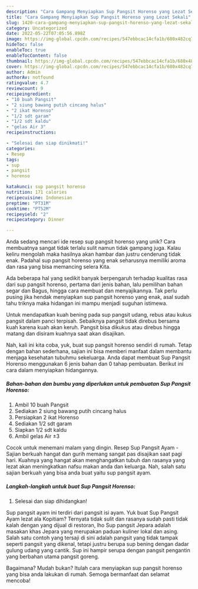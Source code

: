 ```yaml
---
description: "Cara Gampang Menyiapkan Sup Pangsit Horenso yang Lezat Sekali"
title: "Cara Gampang Menyiapkan Sup Pangsit Horenso yang Lezat Sekali"
slug: 1420-cara-gampang-menyiapkan-sup-pangsit-horenso-yang-lezat-sekali
category: Uncategorized
date: 2022-05-22T07:05:56.898Z
image: https://img-global.cpcdn.com/recipes/547ebbcac14cfa1b/680x482cq70/sup-pangsit-horenso-foto-resep-utama.jpg
hideToc: false
enableToc: true
enableTocContent: false
thumbnail: https://img-global.cpcdn.com/recipes/547ebbcac14cfa1b/680x482cq70/sup-pangsit-horenso-foto-resep-utama.jpg
cover: https://img-global.cpcdn.com/recipes/547ebbcac14cfa1b/680x482cq70/sup-pangsit-horenso-foto-resep-utama.jpg
author: Admin
authorAv: notfound
ratingvalue: 4.7
reviewcount: 9
recipeingredient:
- "10 buah Pangsit"
- "2 siung bawang putih cincang halus"
- "2 ikat Horenso"
- "1/2 sdt garam"
- "1/2 sdt kaldu"
- "gelas Air 3"
recipeinstructions:

- "Selesai dan siap dinikmati!"
categories:
- Resep
tags:
- sup
- pangsit
- horenso

katakunci: sup pangsit horenso 
nutrition: 171 calories
recipecuisine: Indonesian
preptime: "PT31M"
cooktime: "PT52M"
recipeyield: "2"
recipecategory: Dinner

---
```





Anda sedang mencari ide resep sup pangsit horenso yang unik? Cara membuatnya sangat tidak terlalu sulit namun tidak gampang juga. Kalau keliru mengolah maka hasilnya akan hambar dan justru cenderung tidak enak. Padahal sup pangsit horenso yang enak seharusnya memiliki aroma dan rasa yang bisa memancing selera Kita.





Ada beberapa hal yang sedikit banyak berpengaruh terhadap kualitas rasa dari sup pangsit horenso, pertama dari jenis bahan, lalu pemilihan bahan segar dan Bagus, hingga cara membuat dan menyajikannya. Tak perlu pusing jika hendak menyiapkan sup pangsit horenso yang enak,      asal sudah tahu triknya maka hidangan ini mampu menjadi suguhan istimewa.














Untuk mendapatkan kuah bening pada sup pangsit udang, rebus atau kukus pangsit dalam panci terpisah. Sebaiknya pangsit tidak direbus bersama kuah karena kuah akan keruh. Pangsit bisa dikukus atau direbus hingga matang dan disiram kuahnya saat akan disajikan.






Nah, kali ini kita coba, yuk, buat sup pangsit horenso sendiri di rumah. Tetap dengan bahan sederhana, sajian ini bisa memberi manfaat dalam membantu menjaga kesehatan tubuhmu sekeluarga. Anda dapat membuat Sup Pangsit Horenso menggunakan 6 jenis bahan dan 0 tahap pembuatan. Berikut ini cara dalam menyiapkan hidangannya.

<!--inarticleads1-->

##### Bahan-bahan dan bumbu yang diperlukan untuk pembuatan Sup Pangsit Horenso:

1. Ambil 10 buah Pangsit
1. Sediakan 2 siung bawang putih cincang halus
1. Persiapkan 2 ikat Horenso
1. Sediakan 1/2 sdt garam
1. Siapkan 1/2 sdt kaldu
1. Ambil gelas Air ±3


Cocok untuk menemani malam yang dingin. Resep Sup Pangsit Ayam - Sajian berkuah hangat dan gurih memang sangat pas disajikan saat pagi hari. Kuahnya yang hangat akan menghangatkan tubuh dan rasanya yang lezat akan meningkatkan nafsu makan anda dan keluarga. Nah, salah satu sajian berkuah yang bisa anda buat yaitu sup pangsit ayam. 

<!--inarticleads2-->

##### Langkah-langkah untuk buat Sup Pangsit Horenso:


1. Selesai dan siap dihidangkan!

Sup pangsit ayam ini terdiri dari pangsit isi ayam. Yuk buat Sup Pangsit Ayam lezat ala Kopitiam? Ternyata tidak sulit dan rasanya sudah pasti tidak kalah dengan yang dijual di restoran, lho Sup pangsit Jepara adalah masakan khas Jepara yang merupakan paduan kuliner lokal dan asing. Salah satu contoh yang tersaji di sini adalah pangsit yang tidak tampak seperti pangsit yang dikenal, tetapi justru berupa sup bening dengan dadar gulung udang yang cantik. Sup ini hampir serupa dengan pangsit pengantin yang berbahan utama pangsit goreng. 

Bagaimana? Mudah bukan? Itulah cara menyiapkan sup pangsit horenso yang bisa anda lakukan di rumah. Semoga bermanfaat dan selamat mencoba!
